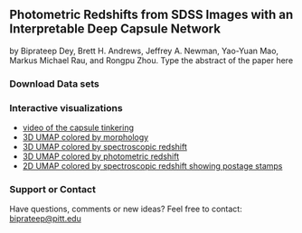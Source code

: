 ## Photometric Redshifts from SDSS Images with an Interpretable Deep Capsule Network
by Biprateep Dey, Brett H. Andrews, Jeffrey A. Newman, Yao-Yuan Mao, Markus Michael Rau, and Rongpu Zhou.
Type the abstract of the paper here

### Download Data sets


### Interactive visualizations
- [video of the capsule tinkering](https://biprateep.de/encapZulate-1/viz/tinker_vid.mp4)
- [3D UMAP colored by morphology](https://biprateep.de/encapZulate-1/viz/UMAP_3D_morpho.html)
- [3D UMAP colored by spectroscopic redshift](https://biprateep.de/encapZulate-1/viz/UMAP_3D_spec_z.html)
- [3D UMAP colored by photometric redshift](https://biprateep.de/encapZulate-1/viz/UMAP_3D_photo_z.html)
- [2D UMAP colored by spectroscopic redshift showing postage stamps](https://biprateep.de/encapZulate-1/viz/explore_UMAP.html)

### Support or Contact

Have questions, comments or new ideas? Feel free to contact: <biprateep@pitt.edu>
